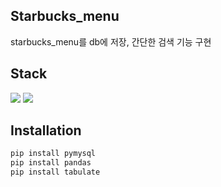 ## Starbucks_menu
starbucks_menu를 db에 저장, 간단한 검색 기능 구현 

## Stack
<div>
<img src="https://img.shields.io/badge/Python-3776AB?style=flat&logo=Python&logoColor=white">
<img src="https://img.shields.io/badge/MySQL-4479A1?style=flat&logo=MySQL&logoColor=white">
</div>

## Installation
```python
pip install pymysql
pip install pandas
pip install tabulate
```
